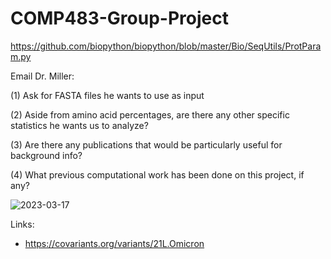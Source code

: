 # COMP483-Group-Project 
https://github.com/biopython/biopython/blob/master/Bio/SeqUtils/ProtParam.py

Email Dr. Miller:

(1) Ask for FASTA files he wants to use as input

(2) Aside from amino acid percentages, are there any other specific statistics he wants us to analyze?

(3) Are there any publications that would be particularly useful for background info?

(4) What previous computational work has been done on this project, if any? 

![2023-03-17](https://user-images.githubusercontent.com/48781009/226050930-f2ea5c6d-917a-40fa-af06-204358f45da4.png)

Links:
- https://covariants.org/variants/21L.Omicron
